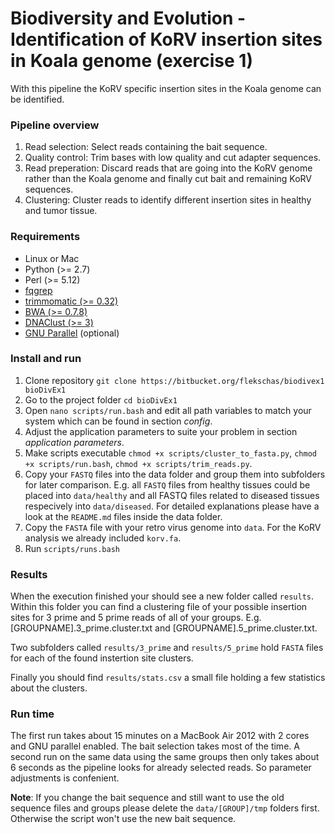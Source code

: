 # Biodiversity and Evolution - Identification of KoRV insertion sites in Koala genome (exercise 1) #

With this pipeline the KoRV specific insertion sites in the Koala genome can be identified.

### Pipeline overview ###

1. Read selection: Select reads containing the bait sequence.
2. Quality control: Trim bases with low quality and cut adapter sequences.
3. Read preperation: Discard reads that are going into the KoRV genome rather than the Koala genome and finally cut bait and remaining KoRV sequences.
4. Clustering: Cluster reads to identify different insertion sites in healthy and tumor tissue.

### Requirements ###

* Linux or Mac
* Python (>= 2.7)
* Perl (>= 5.12)
* [fqgrep](https://github.com/indraniel/fqgrep)
* [trimmomatic (>= 0.32)](http://www.usadellab.org/cms/?page=trimmomatic)
* [BWA (>= 0.7.8)](http://bio-bwa.sourceforge.net/)
* [DNAClust (>= 3)](http://dnaclust.sourceforge.net/)
* [GNU Parallel](https://www.gnu.org/software/parallel/) (optional)

### Install and run ###

1. Clone repository `git clone https://bitbucket.org/flekschas/biodivex1 bioDivEx1`
2. Go to the project folder `cd bioDivEx1`
3. Open `nano scripts/run.bash` and edit all path variables to match your system which can be found in section *config*.
4. Adjust the application parameters to suite your problem in section *application parameters*.
5. Make scripts executable `chmod +x scripts/cluster_to_fasta.py`, `chmod +x scripts/run.bash`, `chmod +x scripts/trim_reads.py`.
6. Copy your `FASTQ` files into the data folder and group them into subfolders for later comparison. E.g. all `FASTQ` files from healthy tissues could be placed into `data/healthy` and all FASTQ files related to diseased tissues respecively into `data/diseased`. For detailed
explanations please have a look at the `README.md` files inside the data folder.
7. Copy the `FASTA` file with your retro virus genome into `data`. For the KoRV analysis we already included `korv.fa`.
8. Run `scripts/runs.bash`

### Results ###

When the execution finished your should see a new folder called `results`. Within this folder you can find a clustering file of your possible insertion sites for 3 prime and 5 prime reads of all of your groups. E.g. [GROUPNAME].3_prime.cluster.txt and [GROUPNAME].5_prime.cluster.txt.

Two subfolders called `results/3_prime` and `results/5_prime` hold `FASTA` files for each of the found instertion site clusters.

Finally you should find `results/stats.csv` a small file holding a few statistics about the clusters.

### Run time ###

The first run takes about 15 minutes on a MacBook Air 2012 with 2 cores and GNU parallel enabled. The bait selection
takes most of the time.
A second run on the same data using the same groups then only takes about 6 seconds as the pipeline looks for already
selected reads. So parameter adjustments is confenient.

**Note**: If you change the bait sequence and still want to use the old sequence files and groups please delete the `data/[GROUP]/tmp` folders first. Otherwise the script won't use the new bait sequence.

